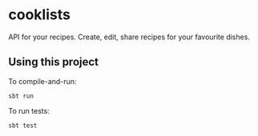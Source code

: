 # cooklists

API for your recipes. Create, edit, share recipes for your favourite dishes.


## Using this project


To compile-and-run:

```
sbt run
```

To run tests:

```
sbt test
```
